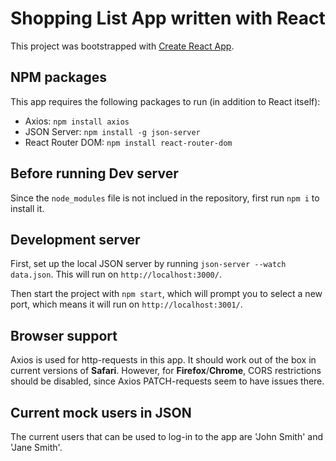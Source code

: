 # Shopping List App written with React

This project was bootstrapped with [Create React App](https://github.com/facebook/create-react-app).


## NPM packages

This app requires the following packages to run (in addition to React itself):
- Axios: `npm install axios`
- JSON Server: `npm install -g json-server`
- React Router DOM: `npm install react-router-dom`

## Before running Dev server

Since the `node_modules` file is not inclued in the repository, first run `npm i` to install it.


## Development server

First, set up the local JSON server by running `json-server --watch data.json`. This will run on `http://localhost:3000/`. 

Then start the project with `npm start`, which will prompt you to select a new port, which means it will run on `http://localhost:3001/`.


## Browser support
Axios is used for http-requests in this app. It should work out of the box in current versions of **Safari**. However, for **Firefox**/**Chrome**, CORS restrictions should be disabled, since Axios PATCH-requests seem to have issues there.

## Current mock users in JSON
The current users that can be used to log-in to the app are 'John Smith' and 'Jane Smith'.


